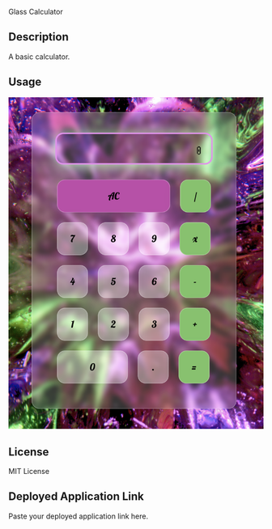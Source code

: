 Glass Calculator

## Description

A basic calculator.



## Usage
![calculator](.//assets/images/s1.png)


## License

MIT License

## Deployed Application Link

Paste your deployed application link here.

